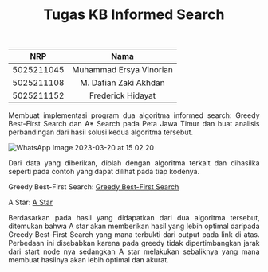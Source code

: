 <div align='center'>

# Tugas KB Informed Search

<br />

| NRP        | Nama                    |
|:----------:|:-----------------------:|
| 5025211045 | Muhammad Ersya Vinorian |
| 5025211108 | M. Dafian Zaki Akhdan   |
| 5025211152 | Frederick Hidayat       |
 
</div>

<div align='justify'>

  Membuat implementasi program dua algoritma informed search: Greedy Best-First Search dan A* Search pada Peta Jawa Timur dan buat analisis perbandingan dari hasil solusi kedua algoritma tersebut.

  ![WhatsApp Image 2023-03-20 at 15 02 20](https://user-images.githubusercontent.com/90272678/226280263-79a5ca85-3f3c-4854-a118-5e5c873dcdab.jpeg)

  Dari data yang diberikan, diolah dengan algoritma terkait dan dihasilka seperti pada contoh yang dapat dilihat pada tiap kodenya.
  
  Greedy Best-First Search: [Greedy Best-First Search](https://github.com/mvinorian/kb-informed-search/blob/main/greedy-best-first-search.ipynb)
  
  A Star: [A Star](https://github.com/mvinorian/kb-informed-search/blob/main/a-star-search.ipynb)
  
  Berdasarkan pada hasil yang didapatkan dari dua algoritma tersebut, ditemukan bahwa A star akan memberikan hasil yang lebih optimal daripada Greedy Best-First Search yang mana terbukti dari output pada link di atas. Perbedaan ini disebabkan karena pada greedy tidak dipertimbangkan jarak dari start node nya sedangkan A star melakukan sebaliknya yang mana membuat hasilnya akan lebih optimal dan akurat.
  
</div>
